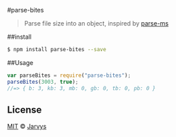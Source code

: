 #parse-bites
> Parse file size into an object, inspired by [parse-ms](https://github.com/sindresorhus/parse-ms)

##install
```bash
$ npm install parse-bites --save
```

##Usage
```js
var parseBites = require("parse-bites");
parseBites(3003, true);
//=> { b: 3, kb: 3, mb: 0, gb: 0, tb: 0, pb: 0 }
```

## License
[MIT](http://opensource.org/licenses/MIT) © [Jarvys](http://jarvys.github.io)
